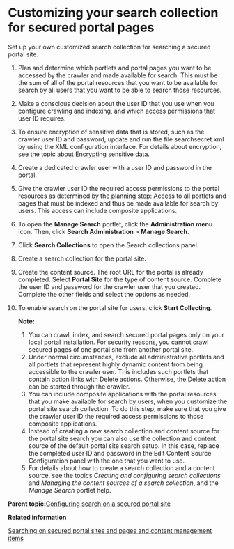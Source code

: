# Customizing your search collection for secured portal pages

Set up your own customized search collection for searching a secured portal site.

1.  Plan and determine which portlets and portal pages you want to be accessed by the crawler and made available for search. This must be the sum of all of the portal resources that you want to be available for search by all users that you want to be able to search those resources.

2.  Make a conscious decision about the user ID that you use when you configure crawling and indexing, and which access permissions that user ID requires.

3.  To ensure encryption of sensitive data that is stored, such as the crawler user ID and password, update and run the file searchsecret.xml by using the XML configuration interface. For details about encryption, see the topic about Encrypting sensitive data.

4.  Create a dedicated crawler user with a user ID and password in the portal.

5.  Give the crawler user ID the required access permissions to the portal resources as determined by the planning step: Access to all portlets and pages that must be indexed and thus be made available for search by users. This access can include composite applications.

6.  To open the **Manage Search** portlet, click the **Administration menu** icon. Then, click **Search Administration** \> **Manage Search**.

7.  Click **Search Collections** to open the Search collections panel.

8.  Create a search collection for the portal site.

9.  Create the content source. The root URL for the portal is already completed. Select **Portal Site** for the type of content source. Complete the user ID and password for the crawler user that you created. Complete the other fields and select the options as needed.

10. To enable search on the portal site for users, click **Start Collecting**.

    **Note:**

    1.  You can crawl, index, and search secured portal pages only on your local portal installation. For security reasons, you cannot crawl secured pages of one portal site from another portal site.
    2.  Under normal circumstances, exclude all administrative portlets and all portlets that represent highly dynamic content from being accessible to the crawler user. This includes such portlets that contain action links with Delete actions. Otherwise, the Delete action can be started through the crawler.
    3.  You can include composite applications with the portal resources that you make available for search by users, when you customize the portal site search collection. To do this step, make sure that you give the crawler user ID the required access permissions to those composite applications.
    4.  Instead of creating a new search collection and content source for the portal site search you can also use the collection and content source of the default portal site search setup. In this case, replace the completed user ID and password in the Edit Content Source Configuration panel with the one that you want to use.
    5.  For details about how to create a search collection and a content source, see the topics *Creating and configuring search collections* and *Managing the content sources of a search collection*, and the *Manage Search* portlet help.

**Parent topic:**[Configuring search on a secured portal site](../admin-system/srtcnfgsrchscrprtlsite.md)

**Related information**  


[Searching on secured portal sites and pages and content management items](../admin-system/srtsrchscrprtlstepgs.md)

